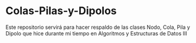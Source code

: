 # Colas-Pilas-y-Dipolos
Este repositorio servirá para hacer respaldo de las clases Nodo, Cola, Pila y Dipolo que hice durante mi tiempo en Algoritmos y Estructuras de Datos III
